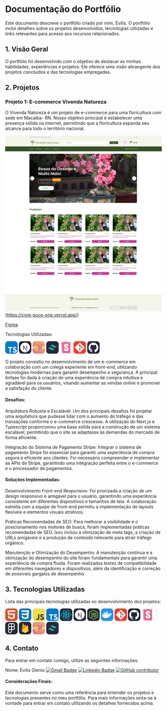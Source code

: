 # Documentação do Portfólio

Este documento descreve o portfólio criado por mim, Evilis. O portfólio inclui detalhes sobre os projetos desenvolvidos, tecnologias utilizadas e links relevantes para acesso aos recursos relacionados.

## 1. Visão Geral

O portfólio foi desenvolvido com o objetivo de destacar as minhas habilidades, experiências e projetos. Ele oferece uma visão abrangente dos projetos concluídos e das tecnologias empregadas.

## 2. Projetos

### Projeto 1: E-commerce Vivenda Natureza

O Vivenda Natureza é um projeto de e-commerce para uma floricultura com sede em Macaíba-
RN. Nosso objetivo principal é estabelecer uma presença sólida na internet, permitindo que a floricultura
expanda seu alcance para todo o território nacional.

![Vivenda Natureza](public/01_Homepage.jpg)(https://core-puce-one.vercel.app/)

[Figma](https://www.figma.com/file/ATgY5Li7e8rMsoh2MvIgSu/Vivenda-Natureza?type=design&node-id=0%3A1&mode=design&t=iv8cjd8bMrSXu0wJ-1)

Tecnologias Utilizadas:

<code><img height="40" src="https://github.com/tandpfun/skill-icons/blob/main/icons/TypeScript.svg"></code>
<code><img height="40" src="https://github.com/tandpfun/skill-icons/blob/main/icons/NextJS-Dark.svg"></code>
<code><img height="40" src="https://github.com/tandpfun/skill-icons/blob/main/icons/StyledComponents.svg"></code>
<code><img height="40" src="https://github.com/tandpfun/skill-icons/blob/main/icons/TailwindCSS-Dark.svg"></code>
<code><img height="40" src="https://raw.githubusercontent.com/github/explore/80688e429a7d4ef2fca1e82350fe8e3517d3494d/topics/storybook/storybook.png"></code>
<code><img height="40" src="https://github.com/tandpfun/skill-icons/blob/main/icons/Git.svg"></code>
<code><img height="40" src="https://github.com/tandpfun/skill-icons/blob/main/icons/Github-Dark.svg"></code>

O projeto consistiu no desenvolvimento de um e-commerce em colaboração com um colega experiente em front-end, utilizando tecnologias modernas para garantir desempenho e segurança. A principal ênfase foi dada à criação de uma experiência de compra intuitiva e agradável para os usuários, visando aumentar as vendas online e promover a satisfação do cliente.

#### Desafios:

Arquitetura Robusta e Escalável: Um dos principais desafios foi projetar uma arquitetura que pudesse lidar com o aumento do tráfego e das transações conforme o e-commerce crescesse. A utilização do Next.js e Typescript proporcionou uma base sólida para a construção de um sistema escalável, permitindo que o site se adaptasse às demandas do mercado de forma eficiente.

Integração do Sistema de Pagamento Stripe: Integrar o sistema de pagamento Stripe foi essencial para garantir uma experiência de compra segura e eficiente aos clientes. Foi necessário compreender e implementar as APIs do Stripe, garantindo uma integração perfeita entre o e-commerce e o processador de pagamentos.

#### Soluções Implementadas:

Desenvolvimento Front-end Responsivo: Foi priorizada a criação de um design responsivo e amigável para o usuário, garantindo uma experiência consistente em diferentes dispositivos e tamanhos de tela. A colaboração estreita com a equipe de front-end permitiu a implementação de layouts flexíveis e elementos visuais atrativos.

Práticas Recomendadas de SEO: Para melhorar a visibilidade e o posicionamento nos motores de busca, foram implementadas práticas recomendadas de SEO. Isso incluiu a otimização de meta tags, a criação de URLs amigáveis e a produção de conteúdo relevante para atrair tráfego orgânico.

Manutenção e Otimização do Desempenho: A manutenção contínua e a otimização do desempenho do site foram fundamentais para garantir uma experiência de compra fluida. Foram realizados testes de compatibilidade em diferentes navegadores e dispositivos, além da identificação e correção de possíveis gargalos de desempenho.

## 3. Tecnologias Utilizadas

Lista das principais tecnologias utilizadas no desenvolvimento dos projetos:

<code><img height="40" src="https://github.com/tandpfun/skill-icons/blob/main/icons/HTML.svg"></code>
<code><img height="40" src="https://github.com/tandpfun/skill-icons/blob/main/icons/CSS.svg"></code>
<code><img height="40" src="https://github.com/tandpfun/skill-icons/blob/main/icons/JavaScript.svg"></code>
<code><img height="40" src="https://github.com/tandpfun/skill-icons/blob/main/icons/TypeScript.svg"></code>
<code><img height="40" src="https://github.com/tandpfun/skill-icons/blob/main/icons/React-Dark.svg"></code>
<code><img height="40" src="https://github.com/tandpfun/skill-icons/blob/main/icons/NextJS-Dark.svg"></code>
<code><img height="40" src="https://github.com/tandpfun/skill-icons/blob/main/icons/NodeJS-Dark.svg"></code>
<code><img height="40" src="https://github.com/tandpfun/skill-icons/blob/main/icons/Docker.svg"></code>
<code><img height="40" src="https://github.com/tandpfun/skill-icons/blob/main/icons/Git.svg"></code>
<code><img height="40" src="https://github.com/tandpfun/skill-icons/blob/main/icons/Github-Dark.svg"></code>
<code><img height="40" src="https://raw.githubusercontent.com/github/explore/80688e429a7d4ef2fca1e82350fe8e3517d3494d/topics/storybook/storybook.png"></code>
<code><img height="40" src="https://github.com/tandpfun/skill-icons/blob/main/icons/Figma-Dark.svg"></code>
<code><img height="40" src="https://github.com/tandpfun/skill-icons/blob/main/icons/Firebase-Dark.svg"></code>
<code><img height="40" src="https://github.com/tandpfun/skill-icons/blob/main/icons/StyledComponents.svg"></code>
<code><img height="40" src="https://github.com/tandpfun/skill-icons/blob/main/icons/TailwindCSS-Dark.svg"></code>

## 4. Contato

Para entrar em contato comigo, utilize as seguintes informações:

Nome: Evilis Glenio
[![Gmail Badge](https://img.shields.io/badge/-glenio.developer@gmail.com-c14438?style=flat-square&logo=Gmail&logoColor=white&link=mailto:glenio.developer@gmail.com)](mailto:glenio.developer@gmail.com)
[![Linkedin Badge](https://img.shields.io/badge/-evilisglenio-blue?style=flat-square&logo=Linkedin&logoColor=white&link=https://www.linkedin.com/in/evilisglenio/)](https://www.linkedin.com/in/evilisglenio/)
[![GitHub contributor](https://img.shields.io/badge/-EvilisGlenio-gray?style=flat-square&logo=GitHub&logoColor=white&link=https://github.com/EvilisGlenio)](https://github.com/EvilisGlenio/)

#### Considerações Finais:

Este documento serve como uma referência para entender os projetos e tecnologias presentes no meu portfólio. Para mais informações sinta-se à vontade para entrar em contato utilizando os detalhes fornecidos acima.

